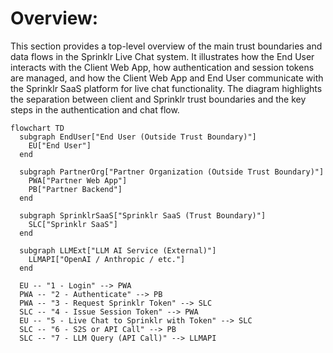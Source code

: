 # Overview:

This section provides a top-level overview of the main trust boundaries and data flows in the Sprinklr Live Chat system. It illustrates how the End User interacts with the Client Web App, how authentication and session tokens are managed, and how the Client Web App and End User communicate with the Sprinklr SaaS platform for live chat functionality. The diagram highlights the separation between client and Sprinklr trust boundaries and the key steps in the authentication and chat flow.

```mermaid
flowchart TD
  subgraph EndUser["End User (Outside Trust Boundary)"]
    EU["End User"]
  end

  subgraph PartnerOrg["Partner Organization (Outside Trust Boundary)"]
    PWA["Partner Web App"]
    PB["Partner Backend"]
  end

  subgraph SprinklrSaaS["Sprinklr SaaS (Trust Boundary)"]
    SLC["Sprinklr SaaS"]
  end

  subgraph LLMExt["LLM AI Service (External)"]
    LLMAPI["OpenAI / Anthropic / etc."]
  end

  EU -- "1 - Login" --> PWA
  PWA -- "2 - Authenticate" --> PB
  PWA -- "3 - Request Sprinklr Token" --> SLC
  SLC -- "4 - Issue Session Token" --> PWA
  EU -- "5 - Live Chat to Sprinklr with Token" --> SLC
  SLC -- "6 - S2S or API Call" --> PB
  SLC -- "7 - LLM Query (API Call)" --> LLMAPI
```